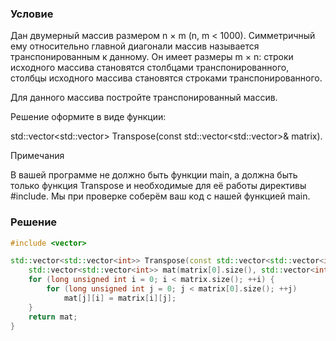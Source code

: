 ### Условие

Дан двумерный массив размером n × m (n, m < 1000). Симметричный ему относительно главной диагонали массив называется транспонированным к данному. Он имеет размеры m × n: строки исходного массива становятся столбцами транспонированного, столбцы исходного массива становятся строками транспонированного.

Для данного массива постройте транспонированный массив.

Решение оформите в виде функции:

std::vector<std::vector<int>> Transpose(const std::vector<std::vector<int>>& matrix).

Примечания

В вашей программе не должно быть функции main, а должна быть только функция Transpose и необходимые для её работы директивы #include. Мы при проверке соберём ваш код с нашей функцией main. 

### Решение
```cpp
#include <vector>

std::vector<std::vector<int>> Transpose(const std::vector<std::vector<int>>& matrix) {
    std::vector<std::vector<int>> mat(matrix[0].size(), std::vector<int> (matrix.size(), 0));
    for (long unsigned int i = 0; i < matrix.size(); ++i) {
        for (long unsigned int j = 0; j < matrix[0].size(); ++j)
            mat[j][i] = matrix[i][j];
    }
    return mat;
}
```
